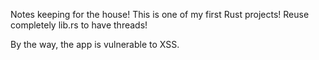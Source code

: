 Notes keeping for the house!
This is one of my first Rust projects!
Reuse completely lib.rs to have threads!

By the way, the app is vulnerable to XSS.

